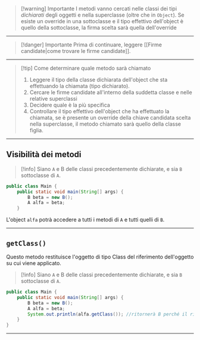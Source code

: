 >[!warning] Importante
I metodi vanno cercati nelle classi dei tipi *dichiarati* degli oggetti e nella superclasse (oltre che in `Object`).
Se esiste un override in una sottoclasse e il tipo effettivo dell'object è quello della sottoclasse, la firma scelta sarà quella dell'override

---
>[!danger] Importante
>Prima di continuare, leggere [[Firme candidate|come trovare le firme candidate]].


---

>[!tip] Come determinare quale metodo sarà chiamato
>1. Leggere il tipo della classe dichiarata dell'object che sta effettuando la chiamata (tipo dichiarato).
>2. Cercare le firme candidate all'interno della suddetta classe e nelle relative superclassi
>3. Decidere quale è la più specifica
>4. Controllare il tipo effettivo dell'object che ha effettuato la chiamata, se è presente un override della chiave candidata scelta nella superclasse, il metodo chiamato sarà quello della classe figlia.


---
## Visibilità dei metodi
>[!info] 
>Siano `A` e B delle classi precedentemente dichiarate, e sia `B` sottoclasse di `A`.
```java
public class Main {  
	public static void main(String[] args) {  
		B beta = new B();  
		A alfa = beta;  
	}
```
L'object `alfa` potrà accedere a tutti i metodi di `A` e tutti quelli di `B`.

---
## `getClass()`
Questo metodo restituisce l'oggetto di tipo Class del riferimento dell'oggetto su cui viene applicato.
>[!info] 
>Siano `A` e B delle classi precedentemente dichiarate, e sia `B` sottoclasse di `A`.
```Java
public class Main {  
	public static void main(String[] args) {  
		B beta = new B();  
		A alfa = beta;  
		System.out.println(alfa.getClass()); //ritornerà B perché il riferimento 'beta' è di tipo 'B'
	}
}
```
---
